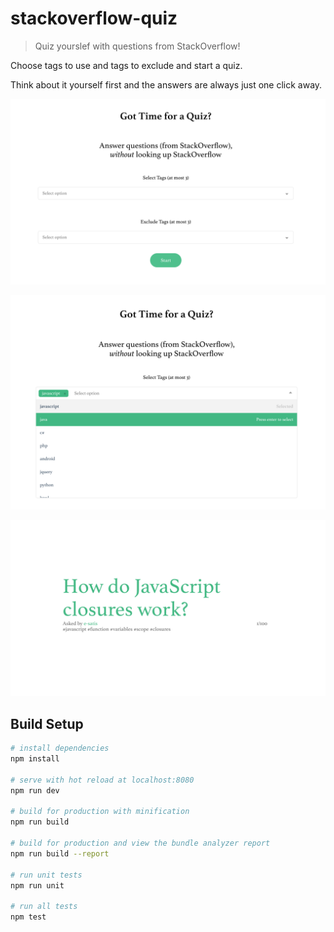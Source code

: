 # stackoverflow-quiz

> Quiz yourslef with questions from StackOverflow!

Choose tags to use and tags to exclude and start a quiz.

Think about it yourself first and the answers are always just one click away.

![screenshots/1.png](screenshots/1.png)

![screenshots/2.png](screenshots/2.png)

![screenshots/3.png](screenshots/3.png)

## Build Setup

``` bash
# install dependencies
npm install

# serve with hot reload at localhost:8080
npm run dev

# build for production with minification
npm run build

# build for production and view the bundle analyzer report
npm run build --report

# run unit tests
npm run unit

# run all tests
npm test
```
